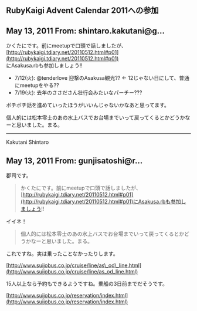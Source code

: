 ## RubyKaigi Advent Calendar 2011への参加

## May 13, 2011 From: shintaro.kakutani@g...

かくたにです。前にmeetupで口頭で話しましたが、  
[http://rubykaigi.tdiary.net/20110512.html#p01](http://rubykaigi.tdiary.net/20110512.html#p01)  
にAsakusa.rbも参加しましょう!!

- 7/12(火): @tenderlove 迎撃のAsakusa観光?? ← 12じゃない日にして、普通にmeetupをやる??
- 7/19(火): 去年のささださん壮行会みたいなパーチー???

ボチボチ話を進めていったほうがいいんじゃないかなあと思ってます。

個人的には松本零士のあの水上バスでお台場までいって戻ってくるとかどうかなーと思いました。まる。

* * *

Kakutani Shintaro

## May 13, 2011 From: gunjisatoshi@r...

郡司です。

> かくたにです。前にmeetupで口頭で話しましたが、[http://rubykaigi.tdiary.net/20110512.html#p01](http://rubykaigi.tdiary.net/20110512.html#p01)にAsakusa.rbも参加しましょう!!

イイネ！

> 個人的には松本零士のあの水上バスでお台場までいって戻ってくるとかどうかなーと思いました。まる。

これですね。実は乗ったことなかったりします。

[http://www.suijobus.co.jp/cruise/line/as\_od\_line.html](http://www.suijobus.co.jp/cruise/line/as_od_line.html)

15人以上なら予約もできるようですね。乗船の3日前までだそうです。

[http://www.suijobus.co.jp/reservation/index.html](http://www.suijobus.co.jp/reservation/index.html)

